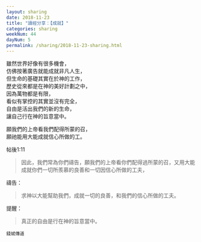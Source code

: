 ```yaml
---
layout: sharing
date: 2018-11-23
title: "讀經分享：【成就】"
categories: sharing
weekNum: 44
dayNum: 5
permalink: /sharing/2018-11-23-sharing.html
---
```


雖然世界好像有很多機會，  
仿佛按著廣告就能成就非凡人生，  
但生命的基礎其實在於神的工作，  
歷史從來都是在神的美好計劃之中，  
因為萬物都是有限，  
看似有掌控的其實並沒有完全，  
自由是活出我們的新的生命，  
讓自己行在神的旨意當中。  

願我們的上帝看我們配得所蒙的召，  
願祂能用大能成就信心所做的工。  

帖後1:11 
>因此，我們常為你們禱告，願我們的上帝看你們配得過所蒙的召，又用大能成就你們一切所羨慕的良善和一切因信心所做的工夫，

禱告：
>求神以大能幫助我們，成就一切的良善，和我們的信心所做的工夫。

提醒：
>真正的自由是行在神的旨意當中。

`錢斌傳道`
